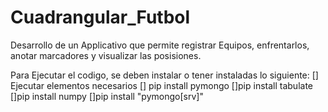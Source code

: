 # Cuadrangular_Futbol
Desarrollo de un Applicativo que permite registrar Equipos, enfrentarlos, anotar marcadores y visualizar las posisiones.

Para Ejecutar el codigo, se deben instalar o tener instaladas lo siguiente:
[] Ejecutar elementos necesarios
[] pip install pymongo
[]pip install tabulate
[]pip install numpy
[]pip install "pymongo[srv]"